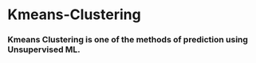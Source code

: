 # Kmeans-Clustering
### Kmeans Clustering is one of the methods of prediction using Unsupervised ML.
